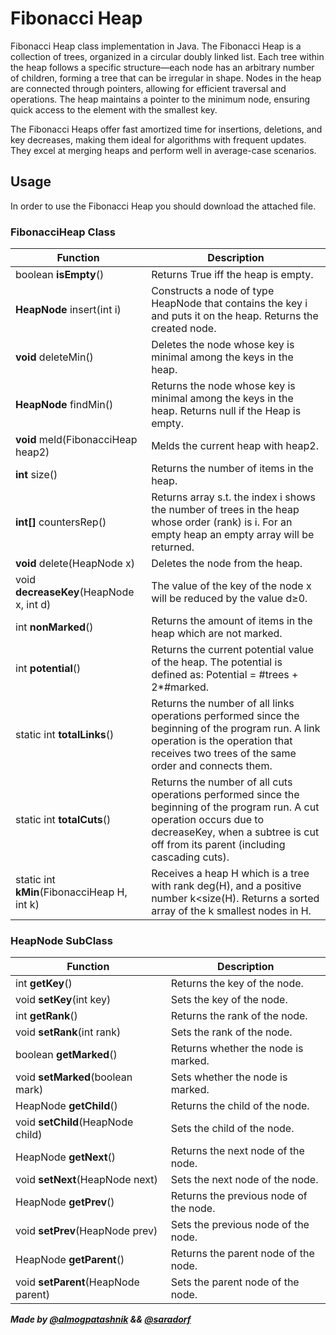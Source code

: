 # Fibonacci Heap   
Fibonacci Heap class implementation in Java.
The Fibonacci Heap is a collection of trees, organized in a circular doubly linked list. Each tree within the heap follows a specific structure—each node has an arbitrary number of children, forming a tree that can be irregular in shape. Nodes in the heap are connected through pointers, allowing for efficient traversal and operations. The heap maintains a pointer to the minimum node, ensuring quick access to the element with the smallest key.

The Fibonacci Heaps offer fast amortized time for insertions, deletions, and key decreases, making them ideal for algorithms with frequent updates. They excel at merging heaps and perform well in average-case scenarios.


## Usage
In order to use the Fibonacci Heap you should download the attached file.

### FibonacciHeap Class
| Function                | Description                                                |
|-------------------------|------------------------------------------------------------|
| boolean **isEmpty**()      | Returns True iff the heap is empty.                        |
| **HeapNode** insert(int i)  | Constructs a node of type HeapNode that contains the key i and puts it on the heap. Returns the created node. |
| **void** deleteMin()        | Deletes the node whose key is minimal among the keys in the heap. |
| **HeapNode** findMin()      | Returns the node whose key is minimal among the keys in the heap. Returns null if the Heap is empty. |
| **void** meld(FibonacciHeap heap2) | Melds the current heap with heap2.                  |
| **int** size()              | Returns the number of items in the heap.                   |
| **int[]** countersRep()     | Returns array s.t. the index i shows the number of trees in the heap whose order (rank) is i. For an empty heap an empty array will be returned. |
| **void** delete(HeapNode x) | Deletes the node from the heap.                           |
| void **decreaseKey**(HeapNode x, int d) | The value of the key of the node x will be reduced by the value d≥0. |
| int **nonMarked**()         | Returns the amount of items in the heap which are not marked. |
| int **potential**()         | Returns the current potential value of the heap. The potential is defined as: Potential = #trees + 2*#marked. |
| static int **totalLinks**() | Returns the number of all links operations performed since the beginning of the program run. A link operation is the operation that receives two trees of the same order and connects them. |
| static int **totalCuts**()  | Returns the number of all cuts operations performed since the beginning of the program run. A cut operation occurs due to decreaseKey, when a subtree is cut off from its parent (including cascading cuts). |
| static int **kMin**(FibonacciHeap H, int k) | Receives a heap H which is a tree with rank deg⁡(H), and a positive number k<size(H). Returns a sorted array of the k smallest nodes in H. |







### HeapNode SubClass
| Function         | Description                                                        |
|------------------|--------------------------------------------------------------------|
| int **getKey**()       | Returns the key of the node.                                  |
| void **setKey**(int key)       | Sets the key of the node.                                  |
| int **getRank**()       | Returns the rank of the node.                                  |
| void **setRank**(int rank)       | Sets the rank of the node.                                  |
| boolean **getMarked**()       | Returns whether the node is marked.                                  |
| void **setMarked**(boolean mark)       | Sets whether the node is marked.                                 |
| HeapNode **getChild**()       | Returns the child of the node.                                  |
| void **setChild**(HeapNode child)       | Sets the child of the node.                                  |
| HeapNode **getNext**()       | Returns the next node of the node.                                  |
| void **setNext**(HeapNode next)       | Sets the next node of the node.                                  |
| HeapNode **getPrev**()       | Returns the previous node of the node.                                  |
| void **setPrev**(HeapNode prev)       | Sets the previous node of the node.                                  |
| HeapNode **getParent**()       | Returns the parent node of the node.                                  |
| void **setParent**(HeapNode parent)       | Sets the parent node of the node.                                  |



***Made by [@almogpatashnik](https://github.com/almogpatashnik) && [@saradorf](https://github.com/saradorf)***
